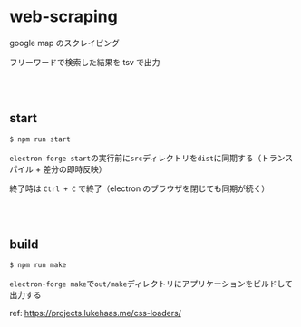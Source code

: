 # web-scraping

google map のスクレイピング

フリーワードで検索した結果を tsv で出力

<br/><br/>

## start

```bash
$ npm run start
```

`electron-forge start`の実行前に`src`ディレクトリを`dist`に同期する（トランスパイル + 差分の即時反映）

終了時は `Ctrl + C` で終了（electron のブラウザを閉じても同期が続く）

<br/><br/>

## build

```bash
$ npm run make
```

`electron-forge make`で`out/make`ディレクトリにアプリケーションをビルドして出力する

ref: https://projects.lukehaas.me/css-loaders/
